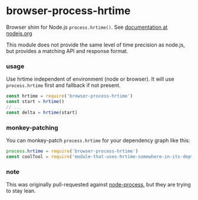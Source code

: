 # browser-process-hrtime

Browser shim for Node.js `process.hrtime()`.
See [documentation at nodejs.org](http://nodejs.org/api/process.html#process_process_hrtime)

This module does not provide the same level of time precision as node.js, but provides a matching API and response
format.

### usage

Use hrtime independent of environment (node or browser).
It will use `process.hrtime` first and fallback if not present.

```js
const hrtime = require('browser-process-hrtime')
const start = hrtime()
// ...
const delta = hrtime(start)
```

### monkey-patching

You can monkey-patch `process.hrtime` for your dependency graph like this:

```js
process.hrtime = require('browser-process-hrtime')
const coolTool = require('module-that-uses-hrtime-somewhere-in-its-depths')
```

### note

This was originally pull-requested against [node-process](https://github.com/defunctzombie/node-process),
but they are trying to stay lean.
